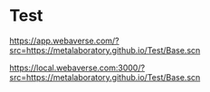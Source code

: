 # Test
https://app.webaverse.com/?src=https://metalaboratory.github.io/Test/Base.scn

https://local.webaverse.com:3000/?src=https://metalaboratory.github.io/Test/Base.scn
